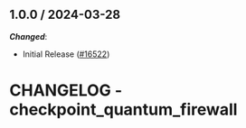## 1.0.0 / 2024-03-28

***Changed***:

* Initial Release ([#16522](https://github.com/DataDog/integrations-core/pull/16522))

# CHANGELOG - checkpoint_quantum_firewall

<!-- towncrier release notes start -->